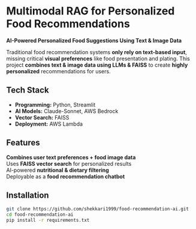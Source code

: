 # Multimodal RAG for Personalized Food Recommendations  

**AI-Powered Personalized Food Suggestions Using Text & Image Data**  

Traditional food recommendation systems **only rely on text-based input**, missing critical **visual preferences** like food presentation and plating. This project **combines text & image data using LLMs & FAISS** to create **highly personalized** recommendations for users.  

## **Tech Stack**
- **Programming:** Python, Streamlit  
- **AI Models:** Claude-Sonnet, AWS Bedrock  
- **Vector Search:** FAISS  
- **Deployment:** AWS Lambda  

##  **Features**
 **Combines user text preferences + food image data**  
 Uses **FAISS vector search** for personalized results  
 AI-powered **nutritional & dietary filtering**  
 Deployable as a **food recommendation chatbot**  

##  **Installation**
```bash
git clone https://github.com/shekkari1999/food-recommendation-ai.git
cd food-recommendation-ai
pip install -r requirements.txt
